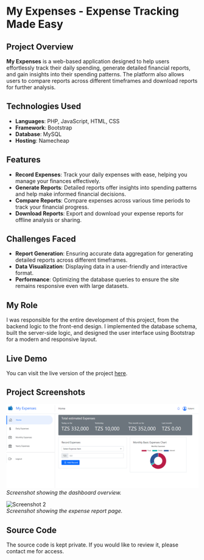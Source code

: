 # My Expenses - Expense Tracking Made Easy

## Project Overview
**My Expenses** is a web-based application designed to help users effortlessly track their daily spending, generate detailed financial reports, and gain insights into their spending patterns. The platform also allows users to compare reports across different timeframes and download reports for further analysis.

## Technologies Used
- **Languages**: PHP, JavaScript, HTML, CSS
- **Framework**: Bootstrap
- **Database**: MySQL
- **Hosting**: Namecheap

## Features
- **Record Expenses**: Track your daily expenses with ease, helping you manage your finances effectively.
- **Generate Reports**: Detailed reports offer insights into spending patterns and help make informed financial decisions.
- **Compare Reports**: Compare expenses across various time periods to track your financial progress.
- **Download Reports**: Export and download your expense reports for offline analysis or sharing.

## Challenges Faced
- **Report Generation**: Ensuring accurate data aggregation for generating detailed reports across different timeframes.
- **Data Visualization**: Displaying data in a user-friendly and interactive format.
- **Performance**: Optimizing the database queries to ensure the site remains responsive even with large datasets.

## My Role
I was responsible for the entire development of this project, from the backend logic to the front-end design. I implemented the database schema, built the server-side logic, and designed the user interface using Bootstrap for a modern and responsive layout.

## Live Demo
You can visit the live version of the project [here](https://my-expenses.online).

## Project Screenshots
![Screenshot 1](view.png)  
_Screenshot showing the dashboard overview._

![Screenshot 2](path_to_screenshot_2.png)  
_Screenshot showing the expense report page._

## Source Code
The source code is kept private. If you would like to review it, please contact me for access.
